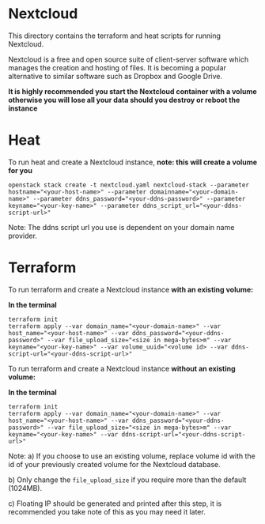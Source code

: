 # Nextcloud

This directory contains the terraform and heat scripts for running Nextcloud.

Nextcloud is a free and open source suite of client-server software which 
manages the creation and hosting of files. It is becoming a popular alternative
to similar software such as Dropbox and Google Drive.

**It is highly recommended you start the Nextcloud container with a volume otherwise you will lose all your data should you destroy or reboot the instance**

# Heat 

To run heat and create a Nextcloud instance, **note: this will create a volume for you**

```shell
openstack stack create -t nextcloud.yaml nextcloud-stack --parameter hostname="<your-host-name>" --parameter domainname="<your-domain-name>" --parameter ddns_password="<your-ddns-password>" --parameter keyname="<your-key-name>" --parameter ddns_script_url="<your-ddns-script-url>"
```
Note: The ddns script url you use is dependent on your domain name provider.

# Terraform 

To run terraform and create a Nextcloud instance **with an existing volume:**

**In the terminal**

```shell
terraform init
terraform apply --var domain_name="<your-domain-name>" --var host_name="<your-host-name>" --var ddns_password="<your-ddns-password>" --var file_upload_size="<size in mega-bytes>m" --var keyname="<your-key-name>" --var volume_uuid="<volume id> --var ddns-script-url="<your-ddns-script-url>"
```

To run terraform and create a Nextcloud instance **without an existing volume:**

**In the terminal**

```shell
terraform init
terraform apply --var domain_name="<your-domain-name>" --var host_name="<your-host-name>" --var ddns_password="<your-ddns-password>" --var file_upload_size="<size in mega-bytes>m" --var keyname="<your-key-name>" --var ddns-script-url="<your-ddns-script-url>"
```

Note:
a) If you choose to use an existing volume, replace volume id with the id of your previously created volume for the
Nextcloud database. 

b) Only change the `file_upload_size` if you require more than the default (1024MB).

c) Floating IP should be generated and printed after this step, it is
recommended you take note of this as you may need it later.
